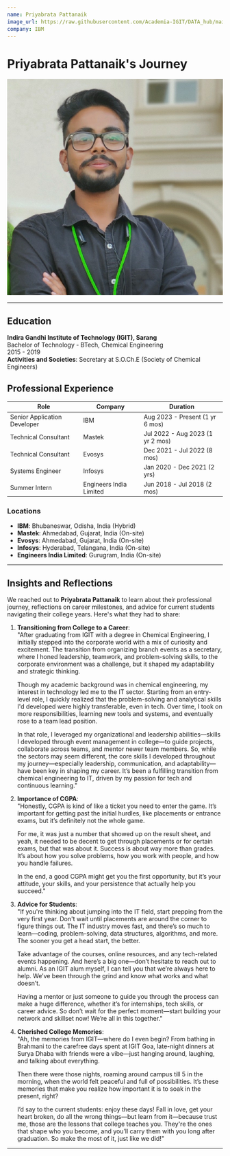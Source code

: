 ```yaml
---
name: Priyabrata Pattanaik
image_url: https://raw.githubusercontent.com/Academia-IGIT/DATA_hub/main/img/Priyabrata%20Pattanaik.jpg
company: IBM
---
```


# Priyabrata Pattanaik's Journey  

![Priyabrata Pattanaik](https://raw.githubusercontent.com/Academia-IGIT/DATA_hub/main/img/Priyabrata%20Pattanaik.jpg)  

---


## Education  
**Indira Gandhi Institute of Technology (IGIT), Sarang**  
Bachelor of Technology - BTech, Chemical Engineering  
2015 - 2019  
**Activities and Societies**: Secretary at S.O.Ch.E (Society of Chemical Engineers)  

## Professional Experience  
| Role                     | Company                      | Duration                      |  
|--------------------------|------------------------------|-------------------------------|  
| Senior Application Developer | IBM                       | Aug 2023 - Present (1 yr 6 mos)  |  
| Technical Consultant     | Mastek                      | Jul 2022 - Aug 2023 (1 yr 2 mos) |  
| Technical Consultant     | Evosys                      | Dec 2021 - Jul 2022 (8 mos)      |  
| Systems Engineer         | Infosys                     | Jan 2020 - Dec 2021 (2 yrs)      |  
| Summer Intern            | Engineers India Limited     | Jun 2018 - Jul 2018 (2 mos)      |  

### Locations  
- **IBM**: Bhubaneswar, Odisha, India (Hybrid)  
- **Mastek**: Ahmedabad, Gujarat, India (On-site)  
- **Evosys**: Ahmedabad, Gujarat, India (On-site)  
- **Infosys**: Hyderabad, Telangana, India (On-site)  
- **Engineers India Limited**: Gurugram, India (On-site)  

---  

## Insights and Reflections  

We reached out to **Priyabrata Pattanaik** to learn about their professional journey, reflections on career milestones, and advice for current students navigating their college years. Here's what they had to share:  

1. **Transitioning from College to a Career**:  
   "After graduating from IGIT with a degree in Chemical Engineering, I initially stepped into the corporate world with a mix of curiosity and excitement. The transition from organizing branch events as a secretary, where I honed leadership, teamwork, and problem-solving skills, to the corporate environment was a challenge, but it shaped my adaptability and strategic thinking.  

   Though my academic background was in chemical engineering, my interest in technology led me to the IT sector. Starting from an entry-level role, I quickly realized that the problem-solving and analytical skills I'd developed were highly transferable, even in tech. Over time, I took on more responsibilities, learning new tools and systems, and eventually rose to a team lead position.  

   In that role, I leveraged my organizational and leadership abilities—skills I developed through event management in college—to guide projects, collaborate across teams, and mentor newer team members. So, while the sectors may seem different, the core skills I developed throughout my journey—especially leadership, communication, and adaptability—have been key in shaping my career. It’s been a fulfilling transition from chemical engineering to IT, driven by my passion for tech and continuous learning."  

2. **Importance of CGPA**:  
   "Honestly, CGPA is kind of like a ticket you need to enter the game. It’s important for getting past the initial hurdles, like placements or entrance exams, but it’s definitely not the whole game.  

   For me, it was just a number that showed up on the result sheet, and yeah, it needed to be decent to get through placements or for certain exams, but that was about it. Success is about way more than grades. It’s about how you solve problems, how you work with people, and how you handle failures.  

   In the end, a good CGPA might get you the first opportunity, but it’s your attitude, your skills, and your persistence that actually help you succeed."  

3. **Advice for Students**:  
   "If you're thinking about jumping into the IT field, start prepping from the very first year. Don't wait until placements are around the corner to figure things out. The IT industry moves fast, and there’s so much to learn—coding, problem-solving, data structures, algorithms, and more. The sooner you get a head start, the better.  

   Take advantage of the courses, online resources, and any tech-related events happening. And here’s a big one—don’t hesitate to reach out to alumni. As an IGIT alum myself, I can tell you that we’re always here to help. We’ve been through the grind and know what works and what doesn’t.  

   Having a mentor or just someone to guide you through the process can make a huge difference, whether it’s for internships, tech skills, or career advice. So don’t wait for the perfect moment—start building your network and skillset now! We’re all in this together."  

4. **Cherished College Memories**:  
   "Ah, the memories from IGIT—where do I even begin? From bathing in Brahmani to the carefree days spent at IGIT Goa, late-night dinners at Surya Dhaba with friends were a vibe—just hanging around, laughing, and talking about everything.  

   Then there were those nights, roaming around campus till 5 in the morning, when the world felt peaceful and full of possibilities. It’s these memories that make you realize how important it is to soak in the present, right?  

   I’d say to the current students: enjoy these days! Fall in love, get your heart broken, do all the wrong things—but learn from it—because trust me, those are the lessons that college teaches you. They're the ones that shape who you become, and you’ll carry them with you long after graduation. So make the most of it, just like we did!"  


--- 
